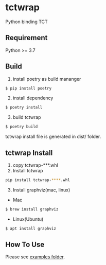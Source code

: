 # tctwrap
Python binding TCT

## Requirement
Python >= 3.7

## Build
1. install poetry as build mananger 
```bash
$ pip install poetry
```

2. install dependency
```bash
$ poetry install
```

3. build tctwrap
```bash
$ poetry build
```

tctwrap install file is generated in dist/ folder.

## tctwrap Install
1. copy tctwrap-***.whl
2. Install tctwrap
```bash
pip install tctwrap-****.whl
```
3. Install graphviz(mac, linux)
- Mac
```bash
$ brew install graphviz
```

- Linux(Ubuntu)
```bash
$ apt install graphviz
```
## How To Use
Please see [examples folder](./examples).

